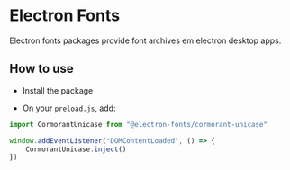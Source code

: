 # Electron Fonts

Electron fonts packages provide font archives em electron desktop apps.

## How to use

* Install the package

* On your `preload.js`, add:

```ts
import CormorantUnicase from "@electron-fonts/cormorant-unicase"

window.addEventListener("DOMContentLoaded", () => {
    CormorantUnicase.inject()
})
```